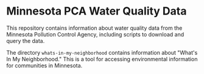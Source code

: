 # Minnesota PCA Water Quality Data

This repository contains information about water quality data from the Minnesota
Pollution Control Agency, including scripts to download and query the data.

The directory `whats-in-my-neighborhood` contains information about 
"What's In My Neighborhood." This is a tool for accessing environmental
information for communities in Minnesota.

